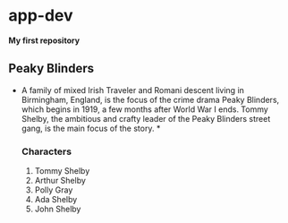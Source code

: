 # app-dev
**My first repository**
## Peaky Blinders
* A family of mixed Irish Traveler and Romani descent living in Birmingham, England, is the focus of the crime drama Peaky Blinders, which begins in 1919, a few months after World War I ends. Tommy Shelby, the ambitious and crafty leader of the Peaky Blinders street gang, is the main focus of the story. *
  ### Characters
   1. Tommy Shelby
   2. Arthur Shelby
   3. Polly Gray
   4. Ada Shelby
   5. John Shelby
